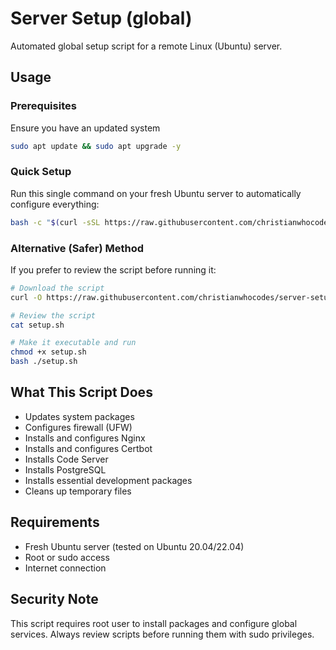 # Server Setup (global)
Automated global setup script for a remote Linux (Ubuntu) server.
## Usage

### Prerequisites
Ensure you have an updated system

```bash
sudo apt update && sudo apt upgrade -y
```

### Quick Setup
Run this single command on your fresh Ubuntu server to automatically configure everything:

```bash
bash -c "$(curl -sSL https://raw.githubusercontent.com/christianwhocodes/server-setup/main/global/setup.sh)"
```

### Alternative (Safer) Method
If you prefer to review the script before running it:

```bash
# Download the script
curl -O https://raw.githubusercontent.com/christianwhocodes/server-setup/main/global/setup.sh

# Review the script
cat setup.sh

# Make it executable and run
chmod +x setup.sh
bash ./setup.sh
```

## What This Script Does

- Updates system packages
- Configures firewall (UFW)
- Installs and configures Nginx
- Installs and configures Certbot
- Installs Code Server
- Installs PostgreSQL
- Installs essential development packages
- Cleans up temporary files

## Requirements

- Fresh Ubuntu server (tested on Ubuntu 20.04/22.04)
- Root or sudo access
- Internet connection

## Security Note

This script requires root user to install packages and configure global services. Always review scripts before running them with sudo privileges.

